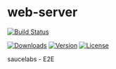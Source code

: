# web-server

[![Build Status](https://travis-ci.org/npm-gui-base/web-server.svg?branch=master)](https://travis-ci.org/npm-gui-base/web-server)

<a href="https://www.npmjs.com/package/npm-gui"><img src="https://img.shields.io/npm/dm/npm-gui.svg" alt="Downloads"></a>
<a href="https://www.npmjs.com/package/npm-gui"><img src="https://img.shields.io/npm/v/npm-gui.svg" alt="Version"></a>
<a href="https://www.npmjs.com/package/npm-gui"><img src="https://img.shields.io/npm/l/npm-gui.svg" alt="License"></a>

saucelabs - E2E
